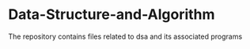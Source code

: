 # Data-Structure-and-Algorithm
The repository contains files related to dsa and its associated programs

